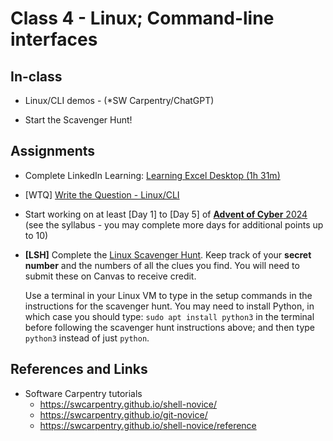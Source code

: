 # Class 4 - Linux; Command-line interfaces

## In-class

- Linux/CLI demos - (*SW Carpentry/ChatGPT)

- Start the Scavenger Hunt!


## Assignments

- Complete LinkedIn Learning: [Learning Excel Desktop (1h 31m)](https://www.linkedin.com/learning/learning-excel-desktop-microsoft-365-2024)

- [WTQ] [Write the Question - Linux/CLI](linux-ques.md)

- Start working on at least [Day 1] to [Day 5] of [**Advent of Cyber** 2024](https://tryhackme.com/room/adventofcyber2024) (see the syllabus - you may complete more days for additional points up to 10)

- **[LSH]** Complete the [Linux Scavenger Hunt](https://github.com/pushingice/scavenger-hunt). Keep track of your **secret number** and the numbers of all the clues you find. You will need to submit these on Canvas to receive credit.

    Use a terminal in your Linux VM to type in the setup commands in the instructions for the scavenger hunt. You may need to install Python, in which case you should type: `sudo apt install python3` in the terminal before following the scavenger hunt instructions above; and then type `python3` instead of just `python`.



## References and Links

- Software Carpentry tutorials
    - https://swcarpentry.github.io/shell-novice/
    - https://swcarpentry.github.io/git-novice/
    - https://swcarpentry.github.io/shell-novice/reference

